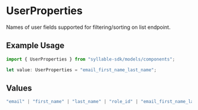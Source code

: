 # UserProperties

Names of user fields supported for filtering/sorting on list endpoint.

## Example Usage

```typescript
import { UserProperties } from "syllable-sdk/models/components";

let value: UserProperties = "email_first_name_last_name";
```

## Values

```typescript
"email" | "first_name" | "last_name" | "role_id" | "email_first_name_last_name" | "last_updated"
```